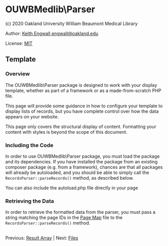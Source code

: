 # OUWBMedlib\Parser
(c) 2020 Oakland University William Beaumont Medical Library

Author: [Keith Engwall <engwall@oakland.edu>](mailto:engwall@oakland.edu)

License: [MIT](https://opensource.org/licenses/MIT)

## Template

### Overview
The OUWBMedlib\Parser package is designed to work with
your display template, whether as part of a framework or
as a made-from-scratch PHP file.

This page will provide some guidance in how to configure your
template to display lists of records, but you have complete
control over how the data appears on your website.

This page only covers the structural display of content.  Formatting
your content with styles is beyond the scope of this document.

### Including the Code
In order to use OUWBMedlib\Parser package, you must load the package 
and its dependencies. If you have installed the package from an existing
composer package (e.g. from a framework), chances are that all packages
will already be autoloaded, and you should be able to simply call the 
`RecordsParser::parseRecords()` method, as described below.

You can also include the autoload.php file directly in your page 

### Retrieving the Data

In order to retrieve the formatted data from the parser, you must
pass a string matching the page IDs in the [Page Map](PageMap.md)
file to the `RecordsParser::parseRecords()` method.



##
Previous: [Result Array](ResultArray.md) | Next: [Files](Files.md)